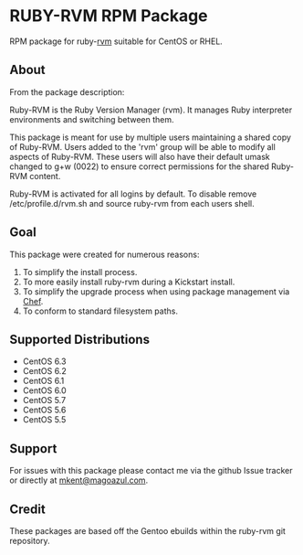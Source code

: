 RUBY-RVM RPM Package
====================

RPM package for ruby-[rvm](http://rvm.beginrescueend.com/) suitable for CentOS or
RHEL.


About
-----

From the package description:

Ruby-RVM is the Ruby Version Manager (rvm). It manages Ruby interpreter 
environments and switching between them.

This package is meant for use by multiple users maintaining a shared copy of
Ruby-RVM. Users added to the 'rvm' group will be able to modify all aspects
of Ruby-RVM. These users will also have their default umask changed to 
g+w (0022) to ensure correct permissions for the shared Ruby-RVM content.

Ruby-RVM is activated for all logins by default. To disable remove
/etc/profile.d/rvm.sh and source ruby-rvm from each users shell.


Goal
-----

This package were created for numerous reasons:

1. To simplify the install process.
2. To more easily install ruby-rvm during a Kickstart install.
3. To simplify the upgrade process when using package management via
   [Chef](http://opscode.com/chef/).
4. To conform to standard filesystem paths.


Supported Distributions
-----------------------

* CentOS 6.3
* CentOS 6.2
* CentOS 6.1
* CentOS 6.0
* CentOS 5.7
* CentOS 5.6
* CentOS 5.5


Support
-------

For issues with this package please contact me via the github Issue tracker or
directly at mkent@magoazul.com.


Credit
------

These packages are based off the Gentoo ebuilds within the ruby-rvm git 
repository.
